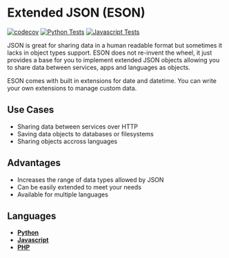 # Extended JSON (ESON)
[![codecov](https://codecov.io/gh/Billcountry/eson/branch/master/graph/badge.svg)](https://codecov.io/gh/Billcountry/eson)
[![Python Tests](https://github.com/Billcountry/eson/workflows/Python%20Tests/badge.svg?branch=master)](/python)
[![Javascript Tests](https://github.com/Billcountry/eson/workflows/Javascript%20Tests/badge.svg?branch=master)](/javascript)

JSON is great for sharing data in a human readable format but sometimes it lacks in object types support.
ESON does not re-invent the wheel, it just provides a base for you to implement extended JSON objects allowing you to
share data between services, apps and languages as objects.

ESON comes with built in extensions for date and datetime. You can write your own extensions to manage
custom data.

## Use Cases
- Sharing data between services over HTTP
- Saving data objects to databases or filesystems
- Sharing objects accross languages

## Advantages
- Increases the range of data types allowed by JSON
- Can be easily extended to meet your needs
- Available for multiple languages


## Languages
- **[Python](/python)**
- **[Javascript](/javascript)**
- **[PHP](/php)**


